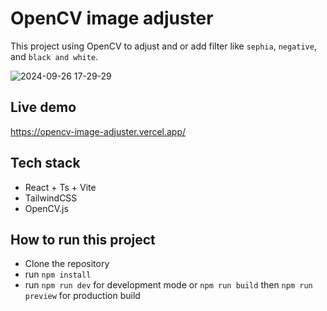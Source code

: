 # OpenCV image adjuster
This project using OpenCV to adjust and or add filter like `sephia`, `negative`, and `black and white`.

![2024-09-26 17-29-29](https://github.com/user-attachments/assets/8f5766a9-d6d2-4f82-a8b6-b286b2d2ef3d)

## Live demo
https://opencv-image-adjuster.vercel.app/

## Tech stack
- React + Ts + Vite
- TailwindCSS
- OpenCV.js

## How to run this project
- Clone the repository
- run `npm install`
- run `npm run dev` for development mode or `npm run build` then `npm run preview` for production build

